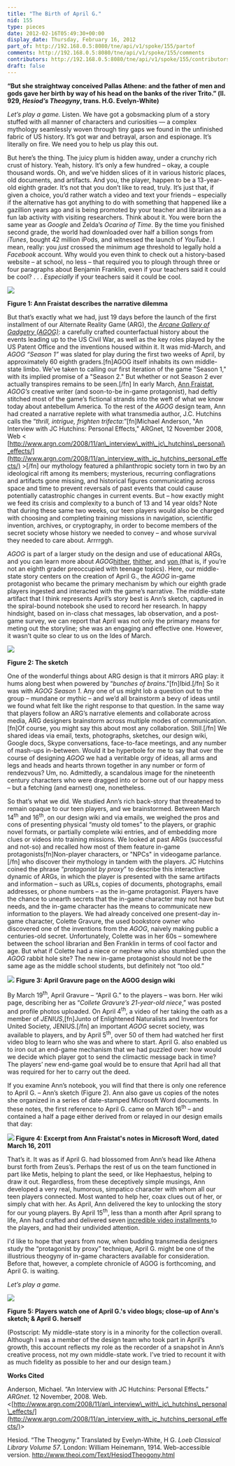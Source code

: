 ```yaml
---
title: "The Birth of April G."
nid: 155
type: pieces
date: 2012-02-16T05:49:30+00:00
display_date: Thursday, February 16, 2012
part_of: http://192.168.0.5:8080/tne/api/v1/spoke/155/partof
comments: http://192.168.0.5:8080/tne/api/v1/spoke/155/comments
contributors: http://192.168.0.5:8080/tne/api/v1/spoke/155/contributors
draft: false
---
```


**“But she straightway conceived Pallas Athene: and the father of men and gods gave her birth by way of his head on the banks of the river Trito.” (ll. 929, *Hesiod’s Theogyny*, trans. H.G. Evelyn-White)**

*Let’s play a game.*
 Listen. We have got a gobsmacking plum of a story stuffed with all manner of characters and curiosities — a complex mythology seamlessly woven through tiny gaps we found in the unfinished fabric of US history. It’s got war and betrayal, arson and espionage. It’s literally on fire. We need you to help us play this out.

 But here’s the thing. The juicy plum is hidden away, under a crunchy rich crust of history. Yeah, history. It’s only a few hundred – okay, a couple thousand words. Oh, and we’ve hidden slices of it in various historic places, old documents, and artifacts. And you, the player, happen to be a 13-year-old eighth grader. It’s not that you don’t like to read, truly. It’s just that, if given a choice, you’d rather watch a video and text your friends – especially if the alternative has got anything to do with something that happened like a gazillion years ago and is being promoted by your teacher and librarian as a fun lab activity with visiting researchers. Think about it. You were born the same year as *Google* and Zelda’s *Ocarina of Time*. By the time you finished second grade, the world had downloaded over half a billion songs from *iTunes*, bought 42 million iPods, and witnessed the launch of *YouTube*. I mean, really: you *just* crossed the minimum age threshold to legally hold a *Facebook* account. Why would you even think to check out a history-based website – at school, no less – that required you to plough through three or four paragraphs about Benjamin Franklin, even if your teachers said it could be cool? . . . *Especially* if your teachers said it could be cool.

[![](/tne/sites/mediacommons.futureofthebook.org.tne/files/images/bonsignore_1.jpg)](/tne/sites/mediacommons.futureofthebook.org.tne/files/images/bonsignore_1.jpg)

**Figure 1: Ann Fraistat describes the narrative dilemma**

 But that’s exactly what we had, just 19 days before the launch of the first installment of our Alternate Reality Game (ARG), the [*Arcane Gallery of Gadgetry (AGOG)*](http://www.arcanegalleryofgadgetry.org/): a carefully crafted counterfactual history about the events leading up to the US Civil War, as well as the key roles played by the US Patent Office and the inventions housed within it. It was mid-March, and *AGOG “Season 1”* was slated for play during the first two weeks of April, by approximately 60 eighth graders.\[fn\]AGOG itself inhabits its own middle-state limbo. We've taken to calling our first iteration of the game "Season 1," with its implied promise of a "Season 2." But whether or not Season 2 ever actually transpires remains to be seen.\[/fn\] In early March, [Ann Fraistat](http://www.impressionableplayers.com/?page_id=105), *AGOG’s* creative writer (and soon-to-be in-game protagonist), had deftly stitched most of the game’s fictional strands into the weft of what we know today about antebellum America. To the rest of the *AGOG* design team, Ann had created a narrative replete with what transmedia author, J.C. Hutchins calls the “*thrill, intrigue, frighten trifecta*:”<span class="fckFootnote">\[fn\]Michael Anderson, "An Interview with JC Hutchins: Personal Effects," ARGnet, 12 November 2008, Web &lt; [http://www.argn.com/2008/11/an\_interview\_with\_jc\_hutchins\_personal\_effects/](http://www.argn.com/2008/11/an_interview_with_jc_hutchins_personal_effects/) &gt;\[/fn\] </span>[](#_ftn1)our mythology featured a philanthropic society torn in two by an ideological rift among its members; mysterious, recurring conflagrations and artifacts gone missing, and historical figures communicating across space and time to prevent reversals of past events that could cause potentially catastrophic changes in current events. But – how exactly might we feed its crisis and complexity to a bunch of 13 and 14 year olds? Note that during these same two weeks, our teen players would also be charged with choosing and completing training missions in navigation, scientific invention, archives, or cryptography, in order to become members of the secret society whose history we needed to convey – and whose survival they needed to care about. Arrrrggh.

*AGOG* is part of a larger study on the design and use of educational ARGs, and you can learn more about *AGOG*[hither](http://www.arcanegalleryofgadgetry.org/season-1/), [thither](http://www.arcanegalleryofgadgetry.org/), and [yon ](http://www.playthepast.org/?p=1888)(that is, if you’re not an eighth grader preoccupied with teenage topics). Here, our middle-state story centers on the creation of April G., the *AGOG* in-game protagonist who became the primary mechanism by which our eighth grade players ingested and interacted with the game’s narrative. The middle-state artifact that I think represents April’s story best is Ann’s sketch, captured in the spiral-bound notebook she used to record her research. In happy hindsight, based on in-class chat messages, lab observation, and a post-game survey, we can report that April was not only the primary means for meting out the storyline; she was an engaging and effective one. However, it wasn’t quite so clear to us on the Ides of March.

[![](/tne/sites/mediacommons.futureofthebook.org.tne/files/images/bonsignore_2.jpg)](/tne/sites/mediacommons.futureofthebook.org.tne/files/images/bonsignore_2.jpg)

**Figure 2: The sketch**

 One of the wonderful things about ARG design is that it mirrors ARG play: it hums along best when powered by “*bunches of brains*.”<span class="fckFootnote">\[fn\]Ibid.\[/fn\]</span> So it was with *AGOG Season 1*. Any one of us might lob a question out to the group – mundane or mythic – and we’d all brainstorm a bevy of ideas until we found what felt like the right response to that question. In the same way that players follow an ARG’s narrative elements and collaborate across media, ARG designers brainstorm across multiple modes of communication.[](#_ftn2)<span class="fckFootnote">\[fn\]Of course, you might say this about most any collaboration. Still.\[/fn\]</span> We shared ideas via email, texts, photographs, sketches, our design wiki, Google docs, Skype conversations, face-to-face meetings, and any number of mash-ups in-between. Would it be hyperbole for me to say that over the course of designing *AGOG* we had a veritable orgy of ideas, all arms and legs and heads and hearts thrown together in any number or form of rendezvous? Um, no. Admittedly, a scandalous image for the nineteenth century characters who were dragged into or borne out of our happy mess – but a fetching (and earnest) one, nonetheless.

 So that’s what we did. We studied Ann’s rich back-story that threatened to remain opaque to our teen players, and we brainstormed. Between March 14<sup>th</sup> and 16<sup>th</sup>, on our design wiki and via emails, we weighed the pros and cons of presenting physical “musty old tomes” to the players, or graphic novel formats, or partially complete wiki entries, and of embedding more clues or videos into training missions. We looked at past ARGs (successful and not-so) and recalled how most of them feature in-game protagonists[](#_ftn3)<span class="fckFootnote">\[fn\]Non-player characters, or "NPCs" in videogame parlance.\[/fn\]</span> who discover their mythology in tandem with the players. JC Hutchins coined the phrase “*protagonist by proxy*” to describe this interactive dynamic of ARGs, in which the player is presented with the same artifacts and information – such as URLs, copies of documents, photographs, email addresses, or phone numbers – as the in-game protagonist. Players have the chance to unearth secrets that the in-game character may not have but needs, and the in-game character has the means to communicate new information to the players. We had already conceived one present-day in-game character, Colette Gravure, the used bookstore owner who discovered one of the inventions from the *AGOG*, naively making public a centuries-old secret. Unfortunately, Colette was in her 60s – somewhere between the school librarian and Ben Franklin in terms of cool factor and age. But what if Colette had a niece or nephew who also stumbled upon the *AGOG* rabbit hole site? The new in-game protagonist should not be the same age as the middle school students, but definitely not “too old.”

[![](/tne/sites/mediacommons.futureofthebook.org.tne/files/images/bonsignore_3.jpg)](/tne/sites/mediacommons.futureofthebook.org.tne/files/images/bonsignore_3.jpg)
**Figure 3: April Gravure page on the AGOG design wiki**

 By March 19<sup>th</sup>, April Gravure – “April G.” to the players – was born. Her wiki page, describing her as “*Collete Gravure’s 21-year-old niece*,” was posted and profile photos uploaded. On April 4<sup>th</sup>, a video of her taking the oath as a member of *JENIUS*[](#_ftn1),<span class="fckFootnote">\[fn\]Junto of Enlightened Naturalists and Inventors for United Society, JENIUS.\[/fn\]</span> an important *AGOG* secret society, was available to players, and by April 5<sup>th</sup>, over 50 of them had watched her first video blog to learn who she was and where to start. April G. also enabled us to iron out an end-game mechanism that we had puzzled over: how would we decide which player got to send the climactic message back in time? The players’ new end-game goal would be to ensure that April had all that was required for her to carry out the deed.

 If you examine Ann’s notebook, you will find that there is only one reference to April G. – Ann’s sketch (Figure 2). Ann also gave us copies of the notes she organized in a series of date-stamped Microsoft Word documents. In these notes, the first reference to April G. came on March 16<sup>th</sup> – and contained a half a page either derived from or relayed in our design emails that day:

**[![](/tne/sites/mediacommons.futureofthebook.org.tne/files/images/protagbyproxyentry.preview.png)](/tne/sites/mediacommons.futureofthebook.org.tne/files/images/protagbyproxyentry.png)
 Figure 4: Excerpt from Ann Fraistat's notes in Microsoft Word, dated March 16, 2011**

 That’s it. It was as if April G. had blossomed from Ann’s head like Athena burst forth from Zeus’s. Perhaps the rest of us on the team functioned in part like Metis, helping to plant the seed, or like Hephaestus, helping to draw it out. Regardless, from these deceptively simple musings, Ann developed a very real, humorous, simpatico character with whom all our teen players connected. Most wanted to help her, coax clues out of her, or simply chat with her. As April, Ann delivered the key to unlocking the story for our young players. By April 15<sup>th</sup>, less than a month after April sprang to life, Ann had crafted and delivered seven [incredible video installments ](http://www.arcanegalleryofgadgetry.org/time_files/slide0003.htm)to the players, and had their undivided attention.

 I'd like to hope that years from now, when budding transmedia designers study the “protagonist by proxy” technique, April G. might be one of the illustrious theogyny of in-game characters available for consideration. Before that, however, a complete chronicle of AGOG is forthcoming, and April G. is waiting.

*Let’s play a game.*

[![](/tne/sites/mediacommons.futureofthebook.org.tne/files/images/bonsignore_5.jpg)](/tne/sites/mediacommons.futureofthebook.org.tne/files/images/bonsignore_5.jpg)

**Figure 5: Players watch one of April G.'s video blogs; close-up of Ann's sketch; &amp; April G. herself**

 (Postscript: My middle-state story is in a minority for the collection overall. Although I was a member of the design team who took part in April’s growth, this account reflects my role as the recorder of a snapshot in Ann’s creative process, not my own middle-state work. I’ve tried to recount it with as much fidelity as possible to her and our design team.)

**Works Cited**

 Anderson, Michael. “An Interview with JC Hutchins: Personal Effects.” *ARGnet*. 12 November, 2008. Web. &lt;[http://www.argn.com/2008/11/an\_interview\_with\_jc\_hutchins\_personal\_effects/](http://www.argn.com/2008/11/an_interview_with_jc_hutchins_personal_effects/)&gt;

 Hesiod. “The Theogyny.” Translated by Evelyn-White, H G. *Loeb Classical Library Volume 57*. London: William Heinemann, 1914. Web-accessible version. <http://www.theoi.com/Text/HesiodTheogony.html>
